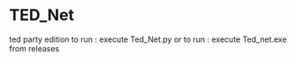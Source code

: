 # TED_Net
ted party edition
to run : execute Ted_Net.py
or
to run : execute Ted_net.exe from releases
